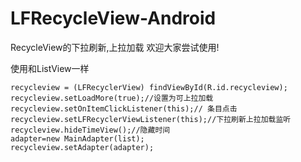 # LFRecycleView-Android
RecycleView的下拉刷新,上拉加载
欢迎大家尝试使用!





使用和ListView一样
```
recycleview = (LFRecyclerView) findViewById(R.id.recycleview);
recycleview.setLoadMore(true);//设置为可上拉加载
recycleview.setOnItemClickListener(this);// 条目点击
recycleview.setLFRecyclerViewListener(this);//下拉刷新上拉加载监听
recycleview.hideTimeView();//隐藏时间
adapter=new MainAdapter(list);
recycleview.setAdapter(adapter);

```



